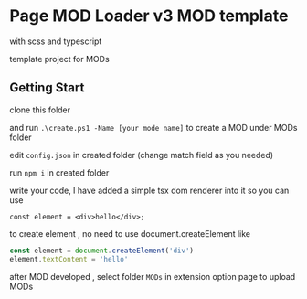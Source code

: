 # Page MOD Loader v3 MOD template
with scss and typescript

template project for MODs

## Getting Start

clone this folder

and run `.\create.ps1 -Name [your mode name]` to create a MOD under MODs folder

edit `config.json` in created folder (change match field as you needed)

run `npm i` in created folder

write your code, I have added a simple tsx dom renderer into it
so you can use 
```tsx
const element = <div>hello</div>;
```
to create element , no need to use document.createElement like
```js
const element = document.createElement('div')
element.textContent = 'hello'
```

after MOD developed , select folder `MODs` in extension option page to upload MODs
